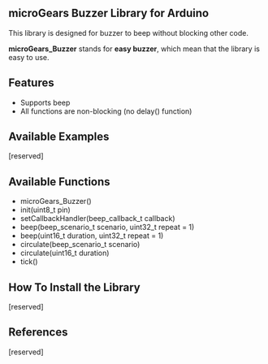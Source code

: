 ## microGears Buzzer Library for Arduino
This library is designed for buzzer to beep without blocking other code.

**microGears_Buzzer** stands for **easy buzzer**, which mean that the library is easy to use.

Features
----------------------------
* Supports beep
* All functions are non-blocking (no delay() function)


Available Examples
----------------------------
[reserved]
<!-- * [Beep](https://domain.com/addres) -->

Available Functions
----------------------------
* microGears_Buzzer()
* init(uint8_t pin)
* setCallbackHandler(beep_callback_t callback)
* beep(beep_scenario_t scenario, uint32_t repeat = 1)
* beep(uint16_t duration, uint32_t repeat = 1)
* circulate(beep_scenario_t scenario)
* circulate(uint16_t duration)
* tick()


How To Install the Library
----------------------------
[reserved]
<!-- * [Beep](https://domain.com/addres) -->

References
----------------------------
[reserved]
<!-- * [Beep](https://domain.com/addres) -->